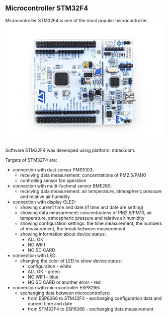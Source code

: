## Microcontroller STM32F4
Microcontroller STM32F4 is one of the most popular microcontroller. 
<kbd>![Alt text](stm32f4.jpg)</kbd>

Software STM32F4 was developed using platform: mbed.com.

Targets of STM32F4 are:
- connection with dust sensor PMS1003:
  * receiving data measurement: concentrations of PM2.5/PM10
  * controlling sensor fan operation
- connection with multi-fuctonal sensor BME280:
  * receiving data measurement: air temperature, atmospheric pressure and relative air humidity
- connection with display OLED:
  * showing current time and date (if time and date are setting)
  * showing data measurement: concentrations of PM2.5/PM10, air temperature, atmospheric pressure and relative air humidity
  * showing configuration settings: the time measurement, the numbers of measurement, the break between measurement
  * showing information about device status: 
    - ALL OK
    - NO WIFI
    - NO SD CARD
- connection with LED: 
  * changing the color of LED to show device status: 
    - configuration - white
    - ALL OK - green
    - NO WIFI - blue
    - NO SD CARD or another error - red
- connection with microcontroller ESP8266:
  * exchanging data between microcontrollers:
      - from ESP8266 to STM32F4 - exchanging configuration data and current time and date
      - from STM32F4 to ESP8266 - exchanging data measurement
